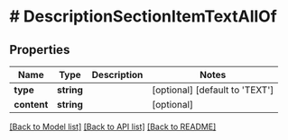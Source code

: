 # # DescriptionSectionItemTextAllOf

## Properties

Name | Type | Description | Notes
------------ | ------------- | ------------- | -------------
**type** | **string** |  | [optional] [default to 'TEXT']
**content** | **string** |  | [optional]

[[Back to Model list]](../../README.md#models) [[Back to API list]](../../README.md#endpoints) [[Back to README]](../../README.md)
